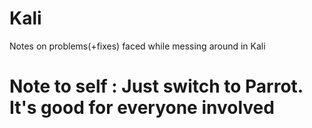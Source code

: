 # Kali
Notes on problems(+fixes) faced while messing around in Kali

# Note to self : Just switch to Parrot. It's good for everyone involved
